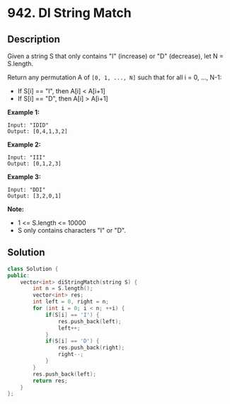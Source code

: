 # 942. DI String Match

## Description

Given a string S that only contains "I" (increase) or "D" (decrease), let N = S.length.

Return any permutation A of `[0, 1, ..., N]` such that for all i = 0, ..., N-1:

- If S[i] == "I", then A[i] < A[i+1]
- If S[i] == "D", then A[i] > A[i+1]
 
**Example 1:**

```
Input: "IDID"
Output: [0,4,1,3,2]
```

**Example 2:**

```
Input: "III"
Output: [0,1,2,3]
```

**Example 3:**

```
Input: "DDI"
Output: [3,2,0,1]
```

**Note:**

- 1 <= S.length <= 10000
- S only contains characters "I" or "D".

## Solution

```cpp
class Solution {
public:
    vector<int> diStringMatch(string S) {
        int n = S.length();
        vector<int> res;
        int left = 0, right = n;
        for (int i = 0; i < n; ++i) {
            if(S[i] == 'I') {
                res.push_back(left);
                left++;
            }
            if(S[i] == 'D') {
                res.push_back(right);
                right--;
            }
        }
        res.push_back(left);
        return res;
    }
};
```